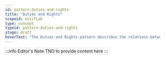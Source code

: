 ```yaml
---
id: pattern-duties-and-rights
title: "Duties and Rights"
scopeid: essifLab
type: concept
typeid: pattern-duties-and-rights
stage: draft
hoverText: "The Duties and Rights pattern describes the relations between Jurisdictions, Legal Entities and the duties and rights they have within them."
---
```


:::info Editor's Note
TNO to provide content here
:::

##